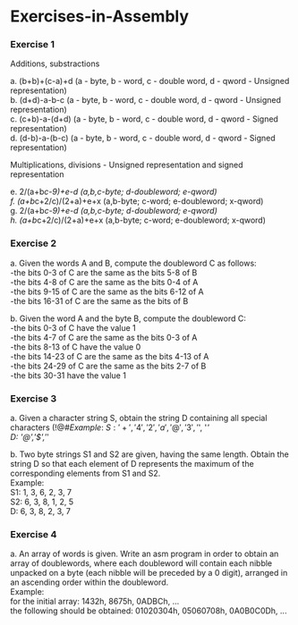 # Exercises-in-Assembly

### Exercise 1

Additions, substractions

a. (b+b)+(c-a)+d   (a - byte, b - word, c - double word, d - qword - Unsigned representation)\
b. (d+d)-a-b-c   (a - byte, b - word, c - double word, d - qword - Unsigned representation)\
c. (c+b)-a-(d+d)   (a - byte, b - word, c - double word, d - qword - Signed representation)\
d. (d-b)-a-(b-c)   (a - byte, b - word, c - double word, d - qword - Signed representation)

Multiplications, divisions - Unsigned representation and signed representation

e. 2/(a+b*c-9)+e-d   (a,b,c-byte; d-doubleword; e-qword)\
f. (a+b*c+2/c)/(2+a)+e+x   (a,b-byte; c-word; e-doubleword; x-qword)\
g. 2/(a+b*c-9)+e-d   (a,b,c-byte; d-doubleword; e-qword)\
h. (a+b*c+2/c)/(2+a)+e+x   (a,b-byte; c-word; e-doubleword; x-qword)

### Exercise 2

a. Given the words A and B, compute the doubleword C as follows:\
-the bits 0-3 of C are the same as the bits 5-8 of B\
-the bits 4-8 of C are the same as the bits 0-4 of A\
-the bits 9-15 of C are the same as the bits 6-12 of A\
-the bits 16-31 of C are the same as the bits of B

b. Given the word A and the byte B, compute the doubleword C:\
-the bits 0-3 of C have the value 1\
-the bits 4-7 of C are the same as the bits 0-3 of A\
-the bits 8-13 of C have the value 0\
-the bits 14-23 of C are the same as the bits 4-13 of A\
-the bits 24-29 of C are the same as the bits 2-7 of B\
-the bits 30-31 have the value 1

### Exercise 3

a. Given a character string S, obtain the string D containing all special characters (!@#$%^&*) of the string S.\
Example:\
S: '+', '4', '2', 'a', '@', '3', '$', '*'\
D: '@','$','*'

b. Two byte strings S1 and S2 are given, having the same length. Obtain the string D so that each element of D represents the maximum of the corresponding elements from S1 and S2.\
Example:\
S1: 1, 3, 6, 2, 3, 7\
S2: 6, 3, 8, 1, 2, 5\
D: 6, 3, 8, 2, 3, 7

### Exercise 4

a. An array of words is given. Write an asm program in order to obtain an array of doublewords, where each doubleword will contain each nibble unpacked on a byte (each nibble will be preceded by a 0 digit), arranged in an ascending order within the doubleword.\
Example:\
for the initial array: 1432h, 8675h, 0ADBCh, ...\
the following should be obtained: 01020304h, 05060708h, 0A0B0C0Dh, ...
